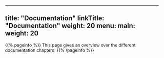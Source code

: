 
---
title: "Documentation"
linkTitle: "Documentation"
weight: 20
menu:
  main:
    weight: 20
---

{{% pageinfo %}}
This page gives an overview over the different documentation chapters.
{{% /pageinfo %}}
